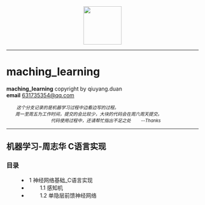 <div align=center><img width="100" height="100" src="https://github.com/depthyang/maching_learning/raw/master/Picture/Head_portrait.jpg"/></div>

----------

# maching_learning #
**maching_learning** copyright by qiuyang.duan  
**email** 631735354@qq.com

<small><i> 
&emsp;&emsp; 这个分支记录的是机器学习过程中边看边写的过程。<br>
&emsp;&emsp;周一至周五为工作时间，提交的会比较少，大块的代码会在周六周天提交。<br>
&emsp;&emsp;&emsp;&emsp;&emsp;&emsp;&emsp;&emsp;&emsp;&emsp;代码使用过程中，还请帮忙指出不足之处&emsp;&emsp;   --Thanks
</small></i> 

----------

## 机器学习-周志华 C语言实现 ##
### 目录 ###

<dir>
<li>1 神经网络基础_C语言实现</li>
<li>&emsp;&emsp;1.1 感知机</li>
<li>&emsp;&emsp;1.2 单隐层前馈神经网络 </li>

</dir>
<br>
<br><br><br><br><br><br><br><br><br>











